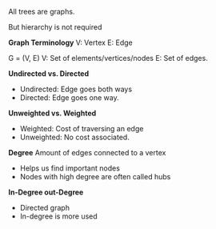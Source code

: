 All trees are graphs.

But hierarchy is not required

**Graph Terminology**
V: Vertex
E: Edge

G = (V, E)
V: Set of elements/vertices/nodes
E: Set of edges.

**Undirected vs. Directed**
- Undirected: Edge goes both ways
- Directed: Edge goes one way.

**Unweighted vs. Weighted**
- Weighted: Cost of traversing an edge
- Unweighted: No cost associated.

**Degree**
Amount of edges connected to a vertex
- Helps us find important nodes
- Nodes with high degree are often called hubs

**In-Degree out-Degree**
- Directed graph
- In-degree is more used
